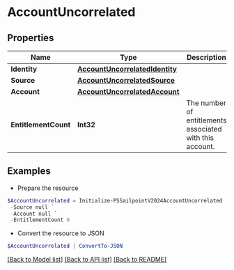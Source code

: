 # AccountUncorrelated
## Properties

Name | Type | Description | Notes
------------ | ------------- | ------------- | -------------
**Identity** | [**AccountUncorrelatedIdentity**](AccountUncorrelatedIdentity.md) |  | 
**Source** | [**AccountUncorrelatedSource**](AccountUncorrelatedSource.md) |  | 
**Account** | [**AccountUncorrelatedAccount**](AccountUncorrelatedAccount.md) |  | 
**EntitlementCount** | **Int32** | The number of entitlements associated with this account. | [optional] 

## Examples

- Prepare the resource
```powershell
$AccountUncorrelated = Initialize-PSSailpointV2024AccountUncorrelated  -Identity null `
 -Source null `
 -Account null `
 -EntitlementCount 0
```

- Convert the resource to JSON
```powershell
$AccountUncorrelated | ConvertTo-JSON
```

[[Back to Model list]](../README.md#documentation-for-models) [[Back to API list]](../README.md#documentation-for-api-endpoints) [[Back to README]](../README.md)

